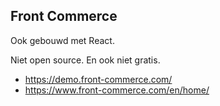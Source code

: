 ## Front Commerce

Ook gebouwd met React.

Niet open source. En ook niet gratis.

- https://demo.front-commerce.com/
- https://www.front-commerce.com/en/home/
